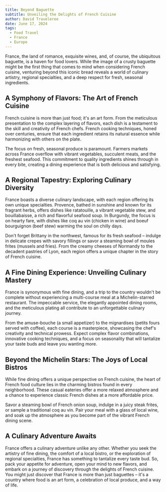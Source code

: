 ```yaml
---
title: Beyond Baguette
subtitle: Unveiling the Delights of French Cuisine
author: David Traveleree
date: June 17, 2024
tags:
  - Food Travel
  - France
  - Europe
---
```


France, the land of romance, exquisite wines, and, of course, the ubiquitous baguette, is a haven for food lovers. While the image of a crusty baguette might be the first thing that comes to mind when considering French cuisine, venturing beyond this iconic bread reveals a world of culinary artistry, regional specialties, and a deep respect for fresh, seasonal ingredients.

## A Symphony of Flavors: The Art of French Cuisine

French cuisine is more than just food; it's an art form. From the meticulous presentation to the complex layering of flavors, each dish is a testament to the skill and creativity of French chefs. French cooking techniques, honed over centuries, ensure that each ingredient retains its natural essence while harmonizing with others on the plate.

The focus on fresh, seasonal produce is paramount. Farmers markets across France overflow with vibrant vegetables, succulent meats, and the freshest seafood. This commitment to quality ingredients shines through in every bite, creating a dining experience that is both delicious and satisfying.

## A Regional Tapestry: Exploring Culinary Diversity

France boasts a diverse culinary landscape, with each region offering its own unique specialties. Provence, bathed in sunshine and known for its fragrant herbs, offers dishes like ratatouille, a vibrant vegetable stew, and bouillabaisse, a rich and flavorful seafood soup. In Burgundy, the focus is on hearty fare, with dishes like coq au vin (chicken in wine) and boeuf bourguignon (beef stew) warming the soul on chilly days.

Don't forget Brittany in the northwest, famous for its fresh seafood – indulge in delicate crepes with savory fillings or savor a steaming bowl of moules frites (mussels and fries). From the creamy cheeses of Normandy to the decadent pastries of Lyon, each region offers a unique chapter in the story of French cuisine.

## A Fine Dining Experience: Unveiling Culinary Mastery

France is synonymous with fine dining, and a trip to the country wouldn't be complete without experiencing a multi-course meal at a Michelin-starred restaurant. The impeccable service, the elegantly appointed dining rooms, and the meticulous plating all contribute to an unforgettable culinary journey.

From the amuse-bouche (a small appetizer) to the mignardises (petits fours served with coffee), each course is a masterpiece, showcasing the chef's creativity and technical prowess. Expect complex flavor combinations, innovative cooking techniques, and a focus on seasonality that will tantalize your taste buds and leave you wanting more.

## Beyond the Michelin Stars: The Joys of Local Bistros

While fine dining offers a unique perspective on French cuisine, the heart of French food culture lies in the charming bistros found in every neighborhood. These casual eateries offer a more relaxed atmosphere and a chance to experience classic French dishes at a more affordable price.

Savor a steaming bowl of French onion soup, indulge in a juicy steak frites, or sample a traditional coq au vin. Pair your meal with a glass of local wine, and soak up the atmosphere as you become part of the vibrant French dining scene.

## A Culinary Adventure Awaits

France offers a culinary adventure unlike any other. Whether you seek the artistry of fine dining, the comfort of a local bistro, or the exploration of regional specialties, France has something to tantalize every taste bud. So, pack your appetite for adventure, open your mind to new flavors, and embark on a journey of discovery through the delights of French cuisine. You might just discover that France is more than just baguettes – it's a country where food is an art form, a celebration of local produce, and a way of life.
